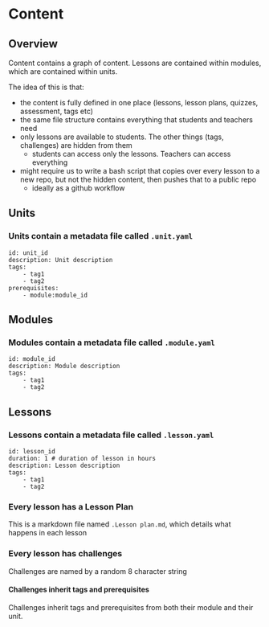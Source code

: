 # Content

## Overview

Content contains a graph of content. Lessons are contained within modules, which are contained within units. 

The idea of this is that:
- the content is fully defined in one place (lessons, lesson plans, quizzes, assessment, tags etc)
- the same file structure contains everything that students and teachers need
- only lessons are available to students. The other things (tags, challenges) are hidden from them
	- students can access only the lessons. Teachers can access everything
- might require us to write a bash script that copies over every lesson to a new repo, but not the hidden content, then pushes that to a public repo
	- ideally as a github workflow

## Units

### Units contain a metadata file called `.unit.yaml`

```
id: unit_id
description: Unit description
tags:
	- tag1
	- tag2
prerequisites:
	- module:module_id
```

## Modules

### Modules contain a metadata file called `.module.yaml`

```
id: module_id
description: Module description
tags:
	- tag1
	- tag2
```

## Lessons

### Lessons contain a metadata file called `.lesson.yaml`

```
id: lesson_id
duration: 1 # duration of lesson in hours
description: Lesson description
tags:
	- tag1
	- tag2
```

### Every lesson has a Lesson Plan

This is a markdown file named `.Lesson plan.md`, which details what happens in each lesson

### Every lesson has challenges
Challenges are named by a random 8 character string

#### Challenges inherit tags and prerequisites

Challenges inherit tags and prerequisites from both their module and their unit.